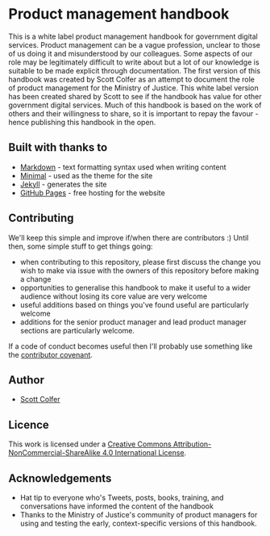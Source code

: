 # Product management handbook

This is a white label product management handbook for government digital services. Product management can be a vague profession, unclear to those of us doing it and misunderstood by our colleagues. Some aspects of our role may be legitimately difficult to write about but a lot of our knowledge is suitable to be made explicit through documentation. The first version of this handbook was created by Scott Colfer as an attempt to document the role of product management for the Ministry of Justice. This white label version has been created shared by Scott to see if the handbook has value for other government digital services. Much of this handbook is based on the work of others and their willingness to share, so it is important to repay the favour - hence publishing this handbook in the open.

## Built with thanks to

- [Markdown](https://daringfireball.net/projects/markdown/) - text formatting syntax used when writing content
- [Minimal](https://github.com/pages-themes/minimal) - used as the theme for the site
- [Jekyll](https://jekyllrb.com/) - generates the site
- [GitHub Pages](https://pages.github.com/) - free hosting for the website

## Contributing

We'll keep this simple and improve if/when there are contributors :)
Until then, some simple stuff to get things going:

- when contributing to this repository, please first discuss the change you wish to make via issue with the owners of this repository before making a change
- opportunities to generalise this handbook to make it useful to a wider audience without losing its core value are very welcome
- useful additions based on things you've found useful are particularly welcome
- additions for the senior product manager and lead product manager sections are particularly welcome.

If a code of conduct becomes useful then I'll probably use something like the [contributor covenant](https://www.contributor-covenant.org/).

## Author

- [Scott Colfer](https://github.com/scottcolfer)

## Licence

This work is licensed under a [Creative Commons Attribution-NonCommercial-ShareAlike 4.0 International License](https://creativecommons.org/licenses/by-nc-sa/4.0/).

## Acknowledgements

- Hat tip to everyone who's Tweets, posts, books, training, and conversations have informed the content of the handbook
- Thanks to the Ministry of Justice's community of product managers for using and testing the early, context-specific versions of this handbook.
